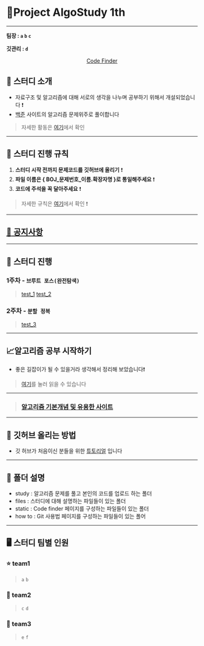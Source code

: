 # :palm_tree:Project AlgoStudy 1th

---

**팀장 : `a` `b` `c`**

**깃관리 : `d`**

<div align = "center">

[Code Finder](https://hyun98.github.io/Project_AlgoStudy/)

</div>

## 🎯 스터디 소개
-   자료구조 및 알고리즘에 대해 서로의 생각을 나누며 공부하기 위해서 개설되었습니다 ❗️
-   [백준](https://www.acmicpc.net/) 사이트의 알고리즘 문제위주로 풀이합니다
> 자세한 활동은 [여기](files/activity.md)에서 확인
---

## :flower_playing_cards: 스터디 진행 규칙

1. **스터디 시작 전까지 문제코드를 깃허브에 올리기** ❗️
2. **파일 이름은 { BOJ_문제번호_이름.확장자명 }로 통일해주세요** ❗️
3. **코드에 주석을 꼭 달아주세요** ❗️
> 자세한 규칙은 [여기](files/rules.md)에서 확인 ❗️

---
## [:bell: 공지사항](files/notices.md)
---

## 📅 스터디 진행

### 1주차 - **`브루트 포스(완전탐색)`** 
> [test_1](https://www.acmicpc.net/problem/1000) [test_2](https://www.acmicpc.net/problem/1000)


### 2주차 - **`분할 정복`**
>[test_3](https://www.acmicpc.net/problem/1000)

---

## :chart_with_upwards_trend:알고리즘 공부 시작하기
- 좋은 길잡이가 될 수 있을거라 생각해서 정리해 보았습니다❗️
> [여기](files/tips.md)를 눌러 읽을 수 있습니다
---

> ### [알고리즘 기본개념 및 유용한 사이트](files/basics.md)

---

## 🙋 깃허브 올리는 방법

- 깃 허브가 처음이신 분들을 위한 [튜토리얼](https://hyun98.github.io/Project_AlgoStudy/how_to/github/index.html) 입니다
---
## :file_folder: 폴더 설명
- study : 알고리즘 문제를 풀고 본인의 코드를 업로드 하는 폴더
- files : 스터디에 대해 설명하는 파일들이 있는 폴더
- static : Code finder 페이지를 구성하는 파일들이 있는 폴더
- how to : Git 사용법 페이지를 구성하는 파일들이 있는 폴어
---

## 🖥 스터디 팀별 인원

### :star: team1

> `a` `b`

### :musical_note: team2

> `c` `d`

### 💛 team3

> `e` `f`



